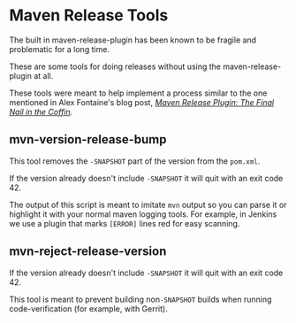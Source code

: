 Maven Release Tools
===================

The built in maven-release-plugin has been known to be fragile and problematic
for a long time.

These are some tools for doing releases without using the maven-release-plugin
at all.

These tools were meant to help implement a process similar to the one mentioned
in Alex Fontaine's blog post, [*Maven Release Plugin: The Final Nail in the
Coffin*](http://axelfontaine.com/blog/final-nail.html).

mvn-version-release-bump
------------------------

This tool removes the `-SNAPSHOT` part of the version from the `pom.xml`.

If the version already doesn't include `-SNAPSHOT` it will quit with an exit
code 42.

The output of this script is meant to imitate `mvn` output so you can parse it
or highlight it with your normal maven logging tools. For example, in Jenkins
we use a plugin that marks `[ERROR]` lines red for easy scanning.

mvn-reject-release-version
--------------------------

If the version already doesn't include `-SNAPSHOT` it will quit with an exit
code 42.

This tool is meant to prevent building non`-SNAPSHOT` builds when running
code-verification (for example, with Gerrit).
